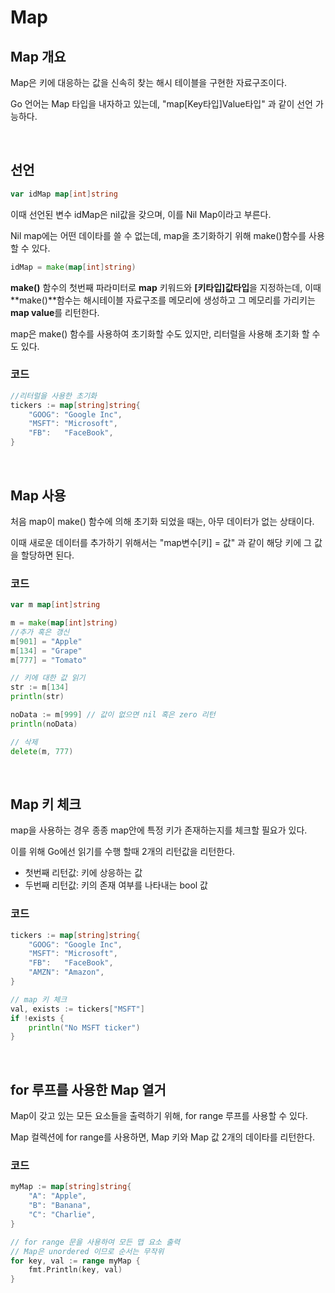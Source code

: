 # **Map**

## **Map 개요**
Map은 키에 대응하는 값을 신속히 찾는 해시 테이블을 구현한 자료구조이다.

Go 언어는 Map 타입을 내자하고 있는데,  "map[Key타입]Value타입" 과 같이 선언 가능하다.

<br>

## **선언**
``` go
var idMap map[int]string
```

이때 선언된 변수 idMap은 nil값을 갖으며, 이를 Nil Map이라고 부른다. 

Nil map에는 어떤 데이타를 쓸 수 없는데, map을 초기화하기 위해 make()함수를 사용할 수 있다.
``` go
idMap = make(map[int]string)
```
**make()** 함수의 첫번째 파라미터로 **map** 키워드와 **[키타입]값타입**을 지정하는데, 이때 **make()**함수는 해시테이블 자료구조를 메모리에 생성하고 그 메모리를 가리키는 **map value**를 리턴한다.

map은 make() 함수를 사용하여 초기화할 수도 있지만, 리터럴을 사용해 초기화 할 수도 있다.  

### **코드**
``` go
//리터럴을 사용한 초기화
tickers := map[string]string{
    "GOOG": "Google Inc",
    "MSFT": "Microsoft",
    "FB":   "FaceBook",
}
```

<br>

## **Map 사용**
처음 map이 make() 함수에 의해 초기화 되었을 때는, 아무 데이터가 없는 상태이다.  

이때 새로운 데이터를 추가하기 위해서는 "map변수[키] = 값" 과 같이 해당 키에 그 값을 할당하면 된다.

### **코드**
``` go
var m map[int]string

m = make(map[int]string)
//추가 혹은 갱신
m[901] = "Apple"
m[134] = "Grape"
m[777] = "Tomato"

// 키에 대한 값 읽기
str := m[134]
println(str)

noData := m[999] // 값이 없으면 nil 혹은 zero 리턴
println(noData)

// 삭제
delete(m, 777)
```

<br>

## **Map 키 체크**
map을 사용하는 경우 종종 map안에 특정 키가 존재하는지를 체크할 필요가 있다. 

이를 위해 Go에선 읽기를 수행 할때 2개의 리턴값을 리턴한다.
* 첫번째 리턴값: 키에 상응하는 값
* 두번째 리턴값: 키의 존재 여부를 나타내는 bool 값

### **코드**
``` go
tickers := map[string]string{
    "GOOG": "Google Inc",
    "MSFT": "Microsoft",
    "FB":   "FaceBook",
    "AMZN": "Amazon",
}

// map 키 체크
val, exists := tickers["MSFT"]
if !exists {
    println("No MSFT ticker")
}
```

<br>

## for 루프를 사용한 Map 열거
Map이 갖고 있는 모든 요소들을 출력하기 위해, for range 루프를 사용할 수 있다.

Map 컬렉션에 for range를 사용하면, Map 키와 Map 값 2개의 데이타를 리턴한다.

### **코드**
``` go
myMap := map[string]string{
    "A": "Apple",
    "B": "Banana",
    "C": "Charlie",
}

// for range 문을 사용하여 모든 맵 요소 출력
// Map은 unordered 이므로 순서는 무작위
for key, val := range myMap {
    fmt.Println(key, val)
}
```